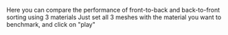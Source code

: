 Here you can compare the performance of front-to-back and back-to-front sorting using 3 materials
Just set all 3 meshes with the material you want to benchmark, and click on "play"
